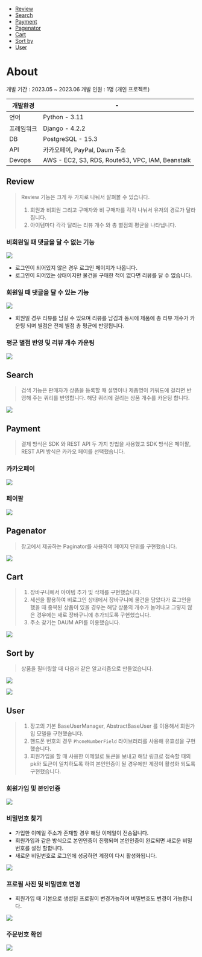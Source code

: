 - [Review](#review)
- [Search](#search)
- [Payment](#payment)
- [Pagenator](#pagenator)
- [Cart](#cart)
- [Sort by](#sort-by)
- [User](#user)

# About

개발 기간 : 2023.05 ~ 2023.06
개발 인원 : 1명 (개인 프로젝트)

| 개발환경   | -                |
| ---------- | ---------------- |
| 언어       | Python - 3.11      |
| 프레임워크 | Django - 4.2.2      |
| DB         | PostgreSQL - 15.3 |
| API        |       카카오페이, PayPal, Daum 주소           |
| Devops           |    AWS - EC2, S3, RDS, Route53, VPC, IAM, Beanstalk               |

## Review

> Review 기능은 크게 두 가지로 나눠서 살펴볼 수 있습니다.
> 	1. 회원과 비회원 그리고 구매자와 비 구매자를 각각 나눠서 유저의 경로가 달라집니다.
> 	2. 아이템마다 각각 달리는 리뷰 개수 와 총 별점의 평균을 나타냅니다.


### 비회원일 때 댓글을 달 수 없는 기능

![](https://i.imgur.com/MlAW39u.gif)
- 로그인이 되어있지 않은 경우 로그인 페이지가 나옵니다.
- 로그인이 되어있는 상태이지만 물건을 구매한 적이 없다면 리뷰를 달 수 없습니다.


### 회원일 때 댓글을 달 수 있는 기능
![](https://i.imgur.com/oK37hjD.gif)
- 회원일 경우 리뷰를 남길 수 있으며 리뷰를 남김과 동시에 제품에 총 리뷰 개수가 카운팅 되며 별점은 전체 별점 총 평균에 반영됩니다.

### 평균 별점 반영 및 리뷰 개수 카운팅
![](https://i.imgur.com/bfLz6oI.gif)



## Search

> 검색 기능은 판매자가 상품을 등록할 때 설명이나 제품명이 키워드에 걸리면 반영해 주는 쿼리를 반영합니다.
> 해당 쿼리에 걸리는 상품 개수를 카운팅 합니다.

![](https://i.imgur.com/vNByR9X.gif)

## Payment
>  결제 방식은 SDK 와 REST API 두 가지 방법을 사용했고
>  SDK 방식은 페이팔, REST API 방식은 카카오 페이를 선택했습니다.

### 카카오페이 

![](https://i.imgur.com/Uvn04uA.gif)

### 페이팔 

![](https://i.imgur.com/bubUb5w.gif)


## Pagenator
> 장고에서 제공하는 Paginator를 사용하여 페이지 단위를 구현했습니다.  

![](https://i.imgur.com/52uAjlm.gif)

## Cart

> 1. 장바구니에서 아이템 추가 및 삭제를 구현했습니다.
> 2. 세션을 활용하여 비로그인 상태에서 장바구니에 물건을 담았다가 로그인을 했을 때 중복된 상품이 있을 경우는 해당 상품의 개수가 늘어나고 그렇지 않은 경우에는 새로 장바구니에 추가되도록 구현했습니다.
> 3. 주소 찾기는 DAUM API를 이용했습니다. 

![](https://i.imgur.com/KnIAk86.gif)

## Sort by

> 상품을 필터링할 때 다음과 같은 알고리즘으로 만들었습니다.

![](https://i.imgur.com/qdiJxze.png)


![](https://i.imgur.com/iNv2JmY.gif)


## User

> 1. 장고의 기본 BaseUserManager, AbstractBaseUser 를 이용해서 회원가입 모델을 구현했습니다.
> 2. 핸드폰 번호의 경우 `PhoneNumberField` 라이브러리를 사용해 유효성을 구현했습니다.
> 3. 회원가입을 할 때 사용한 이메일로 토큰을 보내고 해당 링크로 접속할 때의 pk와 토큰이 일치하도록 하여 본인인증이 될 경우에만 계정이 활성화 되도록 구현했습니다.

### 회원가입 및 본인인증

![](https://i.imgur.com/9sD4UjO.gif)

### 비밀번호 찾기
- 가입한 이메일 주소가 존재할 경우 해당 이메일이 전송됩니다.
- 회원가입과 같은 방식으로 본인인증이 진행되며 본인인증이 완료되면 새로운 비밀번호를 설정 할합니다.
- 새로운 비밀번호로 로그인에 성공하면 계정이 다시 활성화됩니다.

![](https://i.imgur.com/CTAytbI.gif)

### 프로필 사진 및 비밀번호 변경

- 회원가입 때 기본으로 생성된 프로필이 변경가능하며 비밀번호도 변경이 가능합니다.

![](https://i.imgur.com/Pssv5z9.gif)

### 주문번호 확인

![](https://i.imgur.com/7tOYvOQ.gif)

